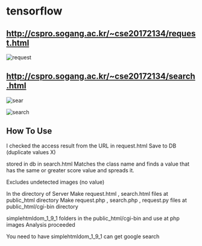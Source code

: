 # tensorflow
## http://cspro.sogang.ac.kr/~cse20172134/request.html

![request](https://user-images.githubusercontent.com/66376774/99023826-c08afe00-25a8-11eb-80e2-41271680ede3.GIF)

## http://cspro.sogang.ac.kr/~cse20172134/search.html
  
![sear](https://user-images.githubusercontent.com/66376774/99023839-c84aa280-25a8-11eb-9983-54157fb7b370.GIF)

![search](https://user-images.githubusercontent.com/66376774/99023835-c680df00-25a8-11eb-8f81-98547065bb51.GIF)

## How To Use

I checked the access result from the URL in request.html
Save to DB (duplicate values X)


stored in db in search.html
Matches the class name and finds a value that has the same or greater score value and spreads it.

Excludes undetected images (no value)

In the directory of Server
Make request.html , search.html files at public_html directory
Make request.php , search.php , request.py files at public_html/cgi-bin directory

simplehtmldom_1_9_1 folders in the public_html/cgi-bin and use at php 
images Analysis proceeded

You need to have simplehtmldom_1_9_1 
can get google search
